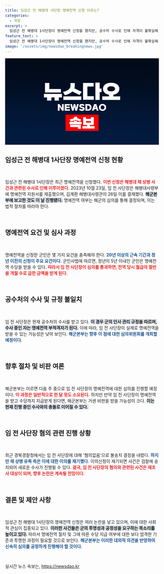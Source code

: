 ```yaml
---
title: 임성근 전 해병대 사단장 명예전역 신청 이유는?
categories:
  - 국방
excerpt: >
  임성근 전 해병대 1사단장이 명예전역 신청을 했지만, 공수처 수사로 인해 자격이 불확실해 논란이 일고 있다. 그가 명예전역을 받을 경우 비판 여론이 더욱 거세질 전망이다.
feature_text: >
  임성근 전 해병대 1사단장이 명예전역 신청을 했지만, 공수처 수사로 인해 자격이 불확실해 논란이 일고 있다. 그가 명예전역을 받을 경우 비판 여론이 더욱 거세질 전망이다.
image: '/assets/img/newsdao_breakingnews.jpg'
---
```


<p><img src="/assets/img/newsdao_breakingnews.jpg" alt="ranknews 속보" /></p>

<h2 data-ke-size="size26">임성근 전 해병대 1사단장 명예전역 신청 현황</h2>

<p data-ke-size="size16">&nbsp;</p>

<p>임성근 전 해병대 1사단장은 최근 명예전역을 신청했다. <b><span style="color: #ee2323;">이번 신청은 해병대 채 상병 사건과 관련된 수사로 인해 이루어졌다.</span></b> 2023년 10월 23일, 임 전 사단장은 해병대사령부에 명예전역 지원서를 제출했으며, 김계환 해병대사령관이 26일 이를 결재했다. <b><span style="background-color: #21538527;">해군본부에 보고한 것도 이 날 진행됐다.</span></b> 명예전역 여부는 해군의 심의를 통해 결정되며, 이는 법적 절차를 따라야 한다. </p>

<p data-ke-size="size16">&nbsp;</p>

<h2 data-ke-size="size26">명예전역 요건 및 심사 과정</h2>

<p data-ke-size="size16">&nbsp;</p>

<p>명예전역을 신청한 군인은 몇 가지 요건을 충족해야 한다. <b><span style="color: #1a5490;">20년 이상의 근속 기간과 정년 이전의 신청이 주요 요건이다.</span></b> 군인사법에 따르면, 정년이 5년 이내인 군인은 명예전역 수당을 받을 수 있다. <b><span style="color: #ee2323;">따라서 임 전 사단장이 심의를 통과하면, 전역 당시 월급의 절반을 개월 수로 곱한 금액을 받게 된다.</span></b></p>

<p data-ke-size="size16">&nbsp;</p>

<h2 data-ke-size="size26">공수처의 수사 및 규정 불일치</h2>

<p data-ke-size="size16">&nbsp;</p>

<p>임 전 사단장은 현재 공수처의 수사를 받고 있다. <b><span style="background-color: #21538527;">이 경우 군의 인사 관리 규정을 따르며, 수사 중인 자는 명예전역 부적격자가 된다.</span></b> 이에 따라, 임 전 사단장이 실제로 명예전역을 받을 수 있는 가능성은 낮아 보인다. <b><span style="color: #1a5490;">해군본부는 향후 이 점에 대한 심의위원회를 개최할 예정이다.</span></b> </p>

<p data-ke-size="size16">&nbsp;</p>

<h2 data-ke-size="size26">향후 절차 및 비판 여론</h2>

<p data-ke-size="size16">&nbsp;</p>

<p>해군본부는 이르면 다음 주 중으로 임 전 사단장의 명예전역에 대한 심의를 진행할 예정이다. <b><span style="color: #ee2323;">이 과정은 일반적으로 한 달 정도 소요된다.</span></b> 하지만 만약 임 전 사단장이 명예전역을 받고 수당까지 지급받게 된다면, 해군본부는 거센 비판을 받을 가능성이 크다. <b><span style="background-color: #21538527;">이는 현재 진행 중인 수사와의 충돌로 이어질 수 있다.</span></b> </p>

<p data-ke-size="size16">&nbsp;</p>

<h2 data-ke-size="size26">임 전 사단장 혐의 관련 진행 상황</h2>

<p data-ke-size="size16">&nbsp;</p>

<p>최근 경북경찰청에서는 임 전 사단장에 대해 '혐의없음'으로 불송치 결정을 내렸다. <b><span style="color: #1a5490;">하지만 채 상병 유족 측은 이에 대한 이의를 제기했다.</span></b> 이의신청이 제기되면 사건은 검찰에 송치되어 새로운 수사가 진행될 수 있다. <b><span style="color: #ee2323;">결국, 임 전 사단장의 혐의와 관련된 사건은 재조사 대상이 되며, 향후 논란은 계속될 전망이다.</span></b></p>

<p data-ke-size="size16">&nbsp;</p>

<h2 data-ke-size="size26">결론 및 제안 사항</h2>

<p data-ke-size="size16">&nbsp;</p>

<p>임성근 전 해병대 1사단장의 명예전역 신청은 여러 논란을 낳고 있으며, 이에 대한 사회적 관심이 집중되고 있다. <b><span style="background-color: #21538527;">이러한 사건들은 군의 투명성과 공정성을 요구하는 목소리를 높이고 있다.</span></b> 따라서 명예전역 절차 및 그에 따른 수당 지급 여부에 대한 보다 엄격한 기준과 투명한 과정이 필요할 것으로 보인다. <b><span style="color: #1a5490;">해군본부는 이러한 대외적 의견을 반영하여 신속히 심의를 공정하게 진행해야 할 것이다.</span></b> </p>

<p data-ke-size="size16">&nbsp;</p>
실시간 뉴스 속보는, <a href="https://newsdao.kr" rel="dofollow">https://newsdao.kr</a>


